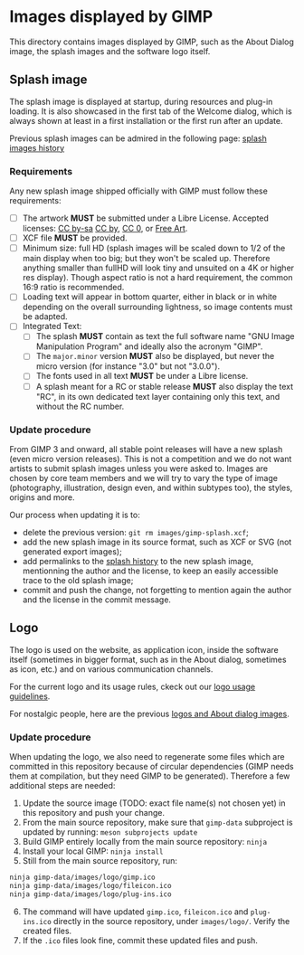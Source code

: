 # Images displayed by GIMP

This directory contains images displayed by GIMP, such as the About Dialog
image, the splash images and the software logo itself.

## Splash image

The splash image is displayed at startup, during resources and plug-in loading.
It is also showcased in the first tab of the Welcome dialog, which is always
shown at least in a first installation or the first run after an update.

Previous splash images can be admired in the following page: [splash images history](splash-log.md)

### Requirements

Any new splash image shipped officially with GIMP must follow these
requirements:

- [ ] The artwork **MUST** be submitted under a Libre License.
      Accepted licenses:
      [CC by-sa](https://creativecommons.org/licenses/by-sa/4.0/)
      [CC by](https://creativecommons.org/licenses/by/4.0/),
      [CC 0](https://creativecommons.org/publicdomain/zero/1.0/),
      or [Free Art](https://artlibre.org/licence/lal/en/).
- [ ] XCF file **MUST** be provided.
- [ ] Minimum size: full HD (splash images will be scaled down to 1/2
      of the main display when too big; but they won't be scaled up.
      Therefore anything smaller than fullHD will look tiny and
      unsuited on a 4K or higher res display). Though aspect ratio is not a hard
      requirement, the common 16:9 ratio is recommended.
- [ ] Loading text will appear in bottom quarter, either in black or in
      white depending on the overall surrounding lightness, so image
      contents must be adapted.
- [ ] Integrated Text:
  * [ ] The splash **MUST** contain as text the full software name "GNU
        Image Manipulation Program" and ideally also the acronym "GIMP".
  * [ ] The `major.minor` version **MUST** also be displayed, but never
        the micro version (for instance "3.0" but not "3.0.0").
  * [ ] The fonts used in all text **MUST** be under a Libre license.
  * [ ] A splash meant for a RC or stable release **MUST** also display
        the text "RC", in its own dedicated text layer containing only
        this text, and without the RC number.

### Update procedure

From GIMP 3 and onward, all stable point releases will have a new splash (even
micro version releases). This is not a competition and we do not want artists to
submit splash images unless you were asked to. Images are chosen by core team
members and we will try to vary the type of image (photography, illustration,
design even, and within subtypes too), the styles, origins and more.

Our process when updating it is to:

* delete the previous version: `git rm images/gimp-splash.xcf`;
* add the new splash image in its source format, such as XCF or SVG (not
  generated export images);
* add permalinks to the [splash history](splash-log.md) to the new splash image,
  mentionning the author and the license, to keep an easily accessible trace to
  the old splash image;
* commit and push the change, not forgetting to mention again the author and the
  license in the commit message.

## Logo

The logo is used on the website, as application icon, inside the software
itself (sometimes in bigger format, such as in the About dialog, sometimes as
icon, etc.) and on various communication channels.

For the current logo and its usage rules, ckeck out our [logo usage
guidelines](logo/README.md).

For nostalgic people, here are the previous [logos and About dialog images](logo-log.md).

### Update procedure

When updating the logo, we also need to regenerate some files which are
committed in this repository because of circular dependencies (GIMP needs them
at compilation, but they need GIMP to be generated). Therefore a few additional
steps are needed:

1. Update the source image (TODO: exact file name(s) not chosen yet) in this
   repository and push your change.
2. From the main source repository, make sure that `gimp-data` subproject is
   updated by running: `meson subprojects update`
3. Build GIMP entirely locally from the main source repository: `ninja`
4. Install your local GIMP: `ninja install`
5. Still from the main source repository, run:
```sh
ninja gimp-data/images/logo/gimp.ico
ninja gimp-data/images/logo/fileicon.ico
ninja gimp-data/images/logo/plug-ins.ico
```
6. The command will have updated `gimp.ico`, `fileicon.ico` and `plug-ins.ico`
   directly in the source repository, under `images/logo/`. Verify the created
   files.
7. If the `.ico` files look fine, commit these updated files and push.
